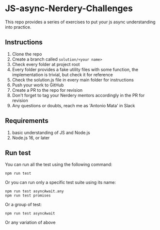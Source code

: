 # JS-async-Nerdery-Challenges

This repo provides a series of exercises to put your js async understanding into practice.

## Instructions

1. Clone the repo
2. Create a branch called ```solution/<your name>```
3. Check every folder at project root
4. Every folder provides a fake utility files with some function, the implementation is trivial, but check it for reference
5. Check the solution.js file in every main folder for instructions
6. Push your work to GitHub
7. Create a PR to the repo for revision
8. Don't forget to tag your Nerdery mentors accordingly in the PR for revision
9. Any questions or doubts, reach me as 'Antonio Mata' in Slack

## Requirements

1. basic understanding of JS and Node.js
2. Node.js 16, or later

## Run test
You can run all the test using the following command:

```console
npm run test 
```

Or you can run only a specific test suite using its name:

```console
npm run test asyncAwait.any
npm run test promises 
```

Or a group of test:

```console
npm run test asyncAwait
```

Or any variation of above
